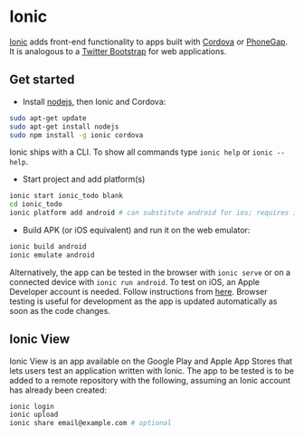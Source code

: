 # Ionic
[Ionic](http://ionicframework.com/) adds front-end functionality to apps built with [Cordova](https://cordova.apache.org/) or [PhoneGap](http://phonegap.com/). It is analogous to a [Twitter Bootstrap](http://getbootstrap.com/) for web applications.


## Get started

* Install [nodejs](https://nodejs.org/), then Ionic and Cordova:

```bash
sudo apt-get update
sudo apt-get install nodejs
sudo npm install -g ionic cordova
```

Ionic ships with a CLI. To show all commands type `ionic help` or `ionic --help`.

* Start project and add platform(s)

```bash
ionic start ionic_todo blank
cd ionic_todo
ionic platform add android # can substitute android for ios; requires iOS license (see below)
```

* Build APK (or iOS equivalent) and run it on the web emulator:
```bash
ionic build android
ionic emulate android
```

Alternatively, the app can be tested in the browser with `ionic serve` or on a connected device with `ionic run android`. To test on iOS, an Apple Developer account is needed. Follow instructions from [here](http://ionicframework.com/docs/guide/testing.html). Browser testing is useful for development as the app is updated automatically as soon as the code changes.

## Ionic View
Ionic View is an app available on the Google Play and Apple App Stores that lets users test an application written with Ionic. The app to be tested is to be added to a remote repository with the following, assuming an Ionic account has already been created:

```bash
ionic login
ionic upload
ionic share email@example.com # optional
```